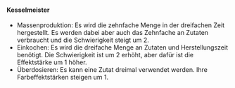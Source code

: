 #### Kesselmeister

* Massenproduktion: Es wird die zehnfache Menge in der dreifachen Zeit hergestellt. Es werden dabei aber auch das
Zehnfache an Zutaten verbraucht und die Schwierigkeit steigt um 2.
* Einkochen: Es wird die dreifache Menge an Zutaten und Herstellungszeit benötigt. Die Schwierigkeit ist um 2 erhöht,
aber dafür ist die Effektstärke um 1 höher.
* Überdosieren: Es kann eine Zutat dreimal verwendet werden. Ihre Farbeffektstärken steigen um 1.
